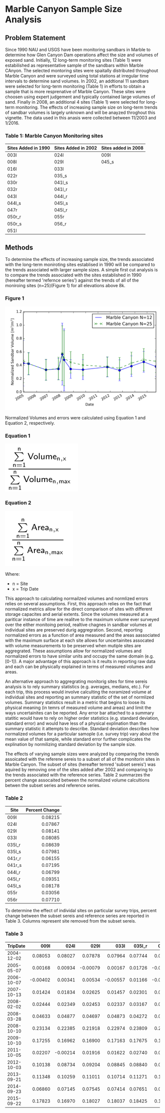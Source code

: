 # Marble Canyon Sample Size Analysis

## Problem Statement
Since 1990 NAU and USGS have been monitoring sandbars in Marble to determine how Glen Canyon Dam operations affect the size and volumes of exposed sand.  Initially, 12 long-term monitoring sites (Table 1) were estabilished as representative sample of the sandbars within Marble CAnyon.  The selected montoring sites were spaitally distributed throughout Marble Canyon and were surveyed using total stations at irregular time intervals to determine sand volumes.  In 2002, an addtional 11 sandbars were selected for long-term monitoring (Table 1) in efforts to obtain a sample that is more resprenative of Marble Canyon.  These sites were choosen using expert judgement and typically contained large volumes of sand.  Finally in 2008, an additional 4 sites (Table 1) were selected for long-term monitoring.  The effects of increasing sample size on long-term trends of sandbar volumes is largely unknown and will be anayzed throghout this vignette.  The data used in this anasis were collected between 11/2003 and 1/2016.

### Table 1: Marble Canyon Monitoring sites
| Sites Added in 1990 |Sites Added in 2002|Sites added in 2008|
|------| -----|----|
|003l  | 024l |009l|
|008l  | 029l |045_s|
|016l  | 033l |
|022r  | 035_s |
|030r  | 041l_s |
|032r  |041l_r |
|043l  | 044l_r |
|044l_s| 045l_s |
|047r  | 045l_r |
|050r_r| 055r |
|050r_s| 056_r |
|051l  |

## Methods
To determine the effects of increasing sample size, the trends associated with the long-term moniroting sites establised in 1990 will be compared to the trends associated with larger sample sizes.  A simple first cut analysis is to compare the trends associated with the sites established in 1990 (hereafter termed 'refernce series') against the trends of all of the moniroing sites (n=25)(Figure 1) for all elevations above 8k.
### Figure 1
![fig1][fig1]

Normalized Volumes and errors were calculated using Equation 1 and Equation 2, respectively.

### Equation 1

![eq1][eq1]

### Equation 2
![eq2][eq2]

Where:
- n = Site
- x = Trip Date

This approach to calculating normailzed volumes and normlized errors relies on several assumptions.  First, this approach relies on the fact that normalized metrics allow for the direct comparison of sites with different storage capacites and aerial extents.  Since the volumes measured at a paritlcar instance of time are realitve to the maximum volume ever surveyed over the either monitoing period, realtive chagnes in sandbar volumes at individual sites are preserved durig aggregration.  Second, reporting normalized errors as a function of area measured and the areas aassociated with the maximum surface at each site allows for uncertainites assocated with volume measurements to be preserved when mutiple sites are aggregrated.  These assumptions allow for normalized volumes and normalized errors to have similar units and occupy the same domain (e.g. [0-1]).  A major advantage of this approach is it reults in reporting raw data and each can be physically explained in terms of measured volumes and areas.

An alternative approach to aggregrating monitorig sites for time sereis analysis is to rely summary statistics (e.g. averages, medians, etc.). For each trip, this process would involve calculting the noramized volume at individual sites and reporting an summary statistic of the set of normlized volumes.  Summary statistics result in a metric that begins to loose its physical meaning (in temrs of measured volume and areas) and limit the ways uncertainites can be reported.  Any error bar attached to a summary statitic would have to rely on higher order statistics (e.g. standard deviation, standard error) and would have less of a physical explination than the summary statistic it attempts to describe.  Standard deviation describes how normalized volumes for a particular samople (i.e. survey trip) vary about the mean value of that sample, while standard error further complicates the explination by normilizing standard deviation by the sample size.

The effects of varying sample sizes were analyzed by comparing the trends assoicated with the referene sereis to a subset of all of the monitorin sites in Marble Canyon. The subset of sites (hereafter temred 'subset sereis') was aquired by removing one of the sites added after 2002 and comparing to the trends associated with the reference series.  Table 2 summarzes the percent change assocaited between the normalized volume calcultions betwen the subset series and reference series.

### Table 2
Site | Percent Change
------|---------:
009l  |   0.08215
024l  |   0.07867
029l  |   0.08141
033l  |   0.08085
035l_r|   0.08639
035l_s|   0.07981
041r_r|   0.06155
041r_s|   0.07195
044l_r|   0.06799
045l_r|   0.09351
045l_s|   0.08178
055r  |   0.03056
056r  |   0.07710

To determine the effect of individal sites on particular survey trips, percent change between the subset sereis and reference series are reported in Table 3.  Columns represent site removed from the subset sereis.
### Table 3
TripDate      |  009l   |  024l   |  029l   |  033l   |035l_r | 035l_s  | 041r_r  | 041r_s  | 044l_r  | 045l_r | 045l_s |  055r  |  056r|
--------------------|--------:|--------:|--------:|--------:|------:|--------:|--------:|--------:|--------:|-------:|-------:|-------:|--------:|
2004-12-02 |  0.08053|  0.08027|  0.07878|  0.07964|0.07744|  0.07977|  0.08160|  0.08235|  0.09138| 0.06029| 0.08284| 0.04112|  0.07904|
2005-05-07 |  0.00168|  0.00934| -0.00079|  0.00167|0.01726| -0.00217|  0.03470|  0.00086| -0.03018| 0.00103| 0.01678|-0.02983| -0.00377|
2006-10-07 | -0.00402|  0.00341|  0.00534| -0.00557|0.01166| -0.00220| -0.00016| -0.01204| -0.02437| 0.02596| 0.01117|-0.07786|  0.00679|
2007-10-13|  0.01424|  0.01834|  0.02625|  0.01457|0.02301|  0.01634|  0.02033|  0.00885| -0.00707| 0.04667| 0.02915|-0.07152|  0.02448|
2008-02-02 |  0.02444|  0.02349|  0.02453|  0.02337|0.03167|  0.02302|  0.03060|  0.02171|  0.00929| 0.03668| 0.02105|-0.02273|  0.02456|
2008-03-28 |  0.04633|  0.04877|  0.04697|  0.04873|0.04272|  0.04854|  0.04542|  0.04910|  0.05569| 0.04798| 0.05018| 0.02188|  0.04875|
2008-10-10 |  0.23134|  0.22385|  0.21918|  0.22974|0.23809|  0.22780|  0.19568|  0.22003|  0.19363| 0.22613| 0.22442| 0.18981|  0.22267|
2009-10-10 |  0.17255|  0.16962|  0.16900|  0.17163|0.17675|  0.17119|  0.13662|  0.15961|  0.15710| 0.17596| 0.17299| 0.11108|  0.16488|
2011-10-05 |  0.02207| -0.00214|  0.01916|  0.01622|0.02740|  0.01492|  0.00351| -0.00020|  0.03052| 0.05038| 0.00762|-0.06152|  0.01731|
2012-10-03 |  0.10138|  0.08734|  0.09204|  0.08845|0.08840|  0.08984|  0.05691|  0.07066|  0.08264| 0.11586| 0.09239| 0.01565|  0.08760|
2013-09-21 |  0.11348|  0.10259|  0.11011|  0.10714|0.11271|  0.10878|  0.06291|  0.09811|  0.11904| 0.10717| 0.10147| 0.06465|  0.10160|
2014-09-23 |  0.06860|  0.07145|  0.07545|  0.07414|0.07651|  0.07039|  0.01418|  0.05892|  0.04876| 0.11045| 0.07126| 0.03412|  0.05993|
2015-09-22 |  0.17823|  0.16970|  0.18027|  0.18037|0.18425|  0.17371|  0.11224|  0.15585|  0.14010| 0.20391| 0.17273| 0.13111|  0.15974|

[fig1]: Output/mc_variability.png
[eq1]: Output/mc_var/norm_vol.png
[eq2]: Output/mc_var/norm_area.png
